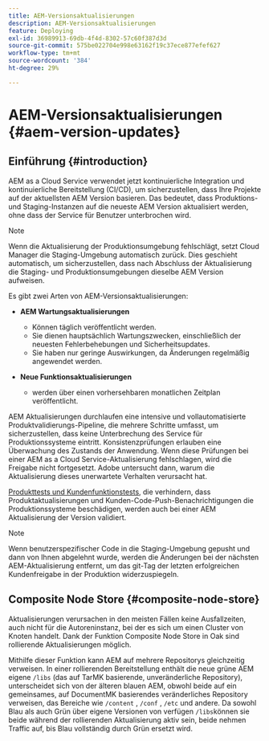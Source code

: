 ```yaml
---
title: AEM-Versionsaktualisierungen
description: AEM-Versionsaktualisierungen
feature: Deploying
exl-id: 36989913-69db-4f4d-8302-57c60f387d3d
source-git-commit: 575be022704e998e63162f19c37ece877efef627
workflow-type: tm+mt
source-wordcount: '384'
ht-degree: 29%

---
```



# AEM-Versionsaktualisierungen {#aem-version-updates}

## Einführung    {#introduction}

AEM as a Cloud Service verwendet jetzt kontinuierliche Integration und kontinuierliche Bereitstellung (CI/CD), um sicherzustellen, dass Ihre Projekte auf der aktuellsten AEM Version basieren. Das bedeutet, dass Produktions- und Staging-Instanzen auf die neueste AEM Version aktualisiert werden, ohne dass der Service für Benutzer unterbrochen wird.

>[!NOTE]
>
>Wenn die Aktualisierung der Produktionsumgebung fehlschlägt, setzt Cloud Manager die Staging-Umgebung automatisch zurück. Dies geschieht automatisch, um sicherzustellen, dass nach Abschluss der Aktualisierung die Staging- und Produktionsumgebungen dieselbe AEM Version aufweisen.

Es gibt zwei Arten von AEM-Versionsaktualisierungen:

* **AEM Wartungsaktualisierungen**

   * Können täglich veröffentlicht werden.
   * Sie dienen hauptsächlich Wartungszwecken, einschließlich der neuesten Fehlerbehebungen und Sicherheitsupdates.
   * Sie haben nur geringe Auswirkungen, da Änderungen regelmäßig angewendet werden.

* **Neue Funktionsaktualisierungen**

   * werden über einen vorhersehbaren monatlichen Zeitplan veröffentlicht.

AEM Aktualisierungen durchlaufen eine intensive und vollautomatisierte Produktvalidierungs-Pipeline, die mehrere Schritte umfasst, um sicherzustellen, dass keine Unterbrechung des Service für Produktionssysteme eintritt. Konsistenzprüfungen erlauben eine Überwachung des Zustands der Anwendung. Wenn diese Prüfungen bei einer AEM as a Cloud Service-Aktualisierung fehlschlagen, wird die Freigabe nicht fortgesetzt. Adobe untersucht dann, warum die Aktualisierung dieses unerwartete Verhalten verursacht hat.

[Produkttests und Kundenfunktionstests,](/help/implementing/cloud-manager/overview-test-results.md#functional-testing) die verhindern, dass Produktaktualisierungen und Kunden-Code-Push-Benachrichtigungen die Produktionssysteme beschädigen, werden auch bei einer AEM Aktualisierung der Version validiert.

>[!NOTE]
>
>Wenn benutzerspezifischer Code in die Staging-Umgebung gepusht und dann von Ihnen abgelehnt wurde, werden die Änderungen bei der nächsten AEM-Aktualisierung entfernt, um das git-Tag der letzten erfolgreichen Kundenfreigabe in der Produktion widerzuspiegeln.

## Composite Node Store {#composite-node-store}

Aktualisierungen verursachen in den meisten Fällen keine Ausfallzeiten, auch nicht für die Autoreninstanz, bei der es sich um einen Cluster von Knoten handelt. Dank der Funktion Composite Node Store in Oak sind rollierende Aktualisierungen möglich.

Mithilfe dieser Funktion kann AEM auf mehrere Repositorys gleichzeitig verweisen. In einer rollierenden Bereitstellung enthält die neue grüne AEM eigene `/libs` (das auf TarMK basierende, unveränderliche Repository), unterscheidet sich von der älteren blauen AEM, obwohl beide auf ein gemeinsames, auf DocumentMK basierendes veränderliches Repository verweisen, das Bereiche wie `/content` , `/conf` , `/etc` und andere. Da sowohl Blau als auch Grün über eigene Versionen von verfügen `/libs`können sie beide während der rollierenden Aktualisierung aktiv sein, beide nehmen Traffic auf, bis Blau vollständig durch Grün ersetzt wird.
